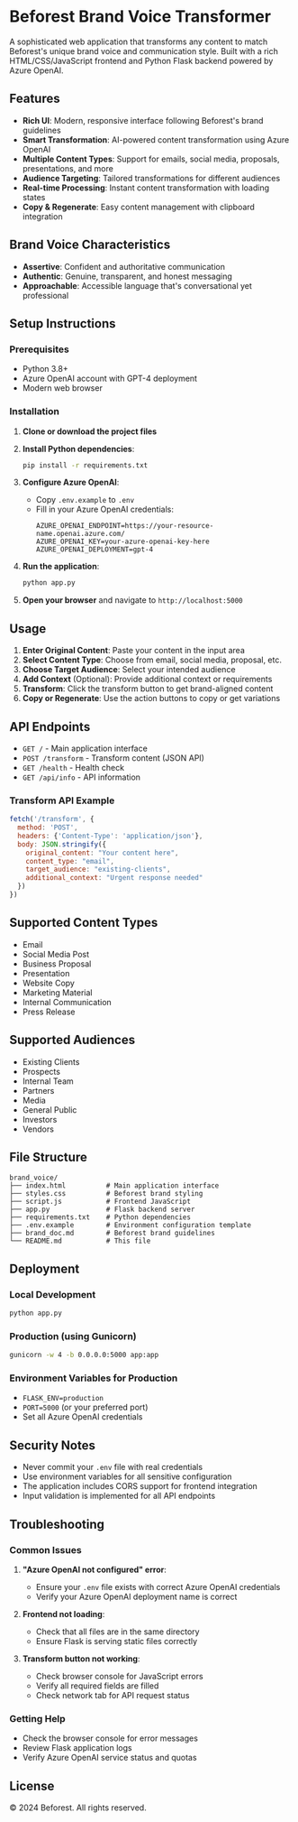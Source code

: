 # Beforest Brand Voice Transformer

A sophisticated web application that transforms any content to match Beforest's unique brand voice and communication style. Built with a rich HTML/CSS/JavaScript frontend and Python Flask backend powered by Azure OpenAI.

## Features

- **Rich UI**: Modern, responsive interface following Beforest's brand guidelines
- **Smart Transformation**: AI-powered content transformation using Azure OpenAI
- **Multiple Content Types**: Support for emails, social media, proposals, presentations, and more
- **Audience Targeting**: Tailored transformations for different audiences
- **Real-time Processing**: Instant content transformation with loading states
- **Copy & Regenerate**: Easy content management with clipboard integration

## Brand Voice Characteristics

- **Assertive**: Confident and authoritative communication
- **Authentic**: Genuine, transparent, and honest messaging  
- **Approachable**: Accessible language that's conversational yet professional

## Setup Instructions

### Prerequisites

- Python 3.8+
- Azure OpenAI account with GPT-4 deployment
- Modern web browser

### Installation

1. **Clone or download the project files**

2. **Install Python dependencies**:
   ```bash
   pip install -r requirements.txt
   ```

3. **Configure Azure OpenAI**:
   - Copy `.env.example` to `.env`
   - Fill in your Azure OpenAI credentials:
     ```
     AZURE_OPENAI_ENDPOINT=https://your-resource-name.openai.azure.com/
     AZURE_OPENAI_KEY=your-azure-openai-key-here
     AZURE_OPENAI_DEPLOYMENT=gpt-4
     ```

4. **Run the application**:
   ```bash
   python app.py
   ```

5. **Open your browser** and navigate to `http://localhost:5000`

## Usage

1. **Enter Original Content**: Paste your content in the input area
2. **Select Content Type**: Choose from email, social media, proposal, etc.
3. **Choose Target Audience**: Select your intended audience
4. **Add Context** (Optional): Provide additional context or requirements
5. **Transform**: Click the transform button to get brand-aligned content
6. **Copy or Regenerate**: Use the action buttons to copy or get variations

## API Endpoints

- `GET /` - Main application interface
- `POST /transform` - Transform content (JSON API)
- `GET /health` - Health check
- `GET /api/info` - API information

### Transform API Example

```javascript
fetch('/transform', {
  method: 'POST',
  headers: {'Content-Type': 'application/json'},
  body: JSON.stringify({
    original_content: "Your content here",
    content_type: "email",
    target_audience: "existing-clients",
    additional_context: "Urgent response needed"
  })
})
```

## Supported Content Types

- Email
- Social Media Post
- Business Proposal
- Presentation
- Website Copy
- Marketing Material
- Internal Communication
- Press Release

## Supported Audiences

- Existing Clients
- Prospects
- Internal Team
- Partners
- Media
- General Public
- Investors
- Vendors

## File Structure

```
brand_voice/
├── index.html          # Main application interface
├── styles.css          # Beforest brand styling
├── script.js           # Frontend JavaScript
├── app.py              # Flask backend server
├── requirements.txt    # Python dependencies
├── .env.example        # Environment configuration template
├── brand_doc.md        # Beforest brand guidelines
└── README.md           # This file
```

## Deployment

### Local Development
```bash
python app.py
```

### Production (using Gunicorn)
```bash
gunicorn -w 4 -b 0.0.0.0:5000 app:app
```

### Environment Variables for Production
- `FLASK_ENV=production`
- `PORT=5000` (or your preferred port)
- Set all Azure OpenAI credentials

## Security Notes

- Never commit your `.env` file with real credentials
- Use environment variables for all sensitive configuration
- The application includes CORS support for frontend integration
- Input validation is implemented for all API endpoints

## Troubleshooting

### Common Issues

1. **"Azure OpenAI not configured" error**:
   - Ensure your `.env` file exists with correct Azure OpenAI credentials
   - Verify your Azure OpenAI deployment name is correct

2. **Frontend not loading**:
   - Check that all files are in the same directory
   - Ensure Flask is serving static files correctly

3. **Transform button not working**:
   - Check browser console for JavaScript errors
   - Verify all required fields are filled
   - Check network tab for API request status

### Getting Help

- Check the browser console for error messages
- Review Flask application logs
- Verify Azure OpenAI service status and quotas

## License

© 2024 Beforest. All rights reserved.
